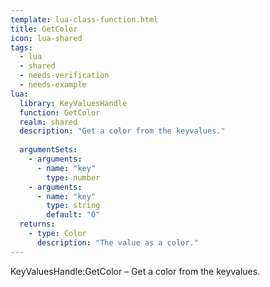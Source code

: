 ```yaml
---
template: lua-class-function.html
title: GetColor
icon: lua-shared
tags:
  - lua
  - shared
  - needs-verification
  - needs-example
lua:
  library: KeyValuesHandle
  function: GetColor
  realm: shared
  description: "Get a color from the keyvalues."
  
  argumentSets:
    - arguments:
      - name: "key"
        type: number
    - arguments:
      - name: "key"
        type: string
        default: "0"
  returns:
    - type: Color
      description: "The value as a color."
---
```


<div class="lua__search__keywords">
KeyValuesHandle:GetColor &#x2013; Get a color from the keyvalues.
</div>

